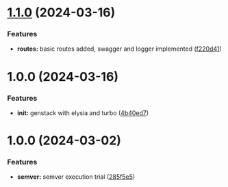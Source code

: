 # [1.1.0](https://github.com/iamswat/genstack/compare/v1.0.0...v1.1.0) (2024-03-16)


### Features

* **routes:** basic routes added, swagger and logger implemented ([f220d41](https://github.com/iamswat/genstack/commit/f220d41d96493652985f58f9585549d032057f08))

# 1.0.0 (2024-03-16)


### Features

* **init:** genstack with elysia and turbo ([4b40ed7](https://github.com/iamswat/genstack/commit/4b40ed78efd88533705652e46cd4f2290546d419))

# 1.0.0 (2024-03-02)


### Features

* **semver:** semver execution trial ([285f5e5](https://gitlab.com/iamswat/genstack/commit/285f5e5d7f0482ae96f5cf6db1148a8aed1bf172))
